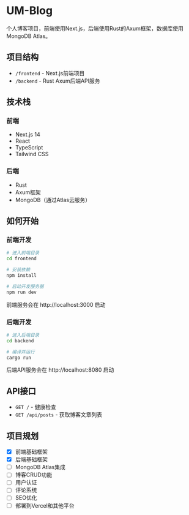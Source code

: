 # UM-Blog

个人博客项目，前端使用Next.js，后端使用Rust的Axum框架，数据库使用MongoDB Atlas。

## 项目结构

- `/frontend` - Next.js前端项目
- `/backend` - Rust Axum后端API服务

## 技术栈

### 前端
- Next.js 14
- React
- TypeScript
- Tailwind CSS

### 后端
- Rust
- Axum框架
- MongoDB（通过Atlas云服务）

## 如何开始

### 前端开发
```bash
# 进入前端目录
cd frontend

# 安装依赖
npm install

# 启动开发服务器
npm run dev
```
前端服务会在 http://localhost:3000 启动

### 后端开发
```bash
# 进入后端目录
cd backend

# 编译并运行
cargo run
```
后端API服务会在 http://localhost:8080 启动

## API接口

- `GET /` - 健康检查
- `GET /api/posts` - 获取博客文章列表

## 项目规划

- [x] 前端基础框架
- [x] 后端基础框架
- [ ] MongoDB Atlas集成
- [ ] 博客CRUD功能
- [ ] 用户认证
- [ ] 评论系统
- [ ] SEO优化
- [ ] 部署到Vercel和其他平台 